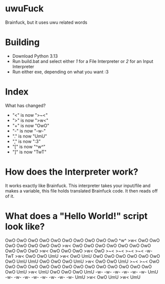 # uwuFuck
Brainfuck, but it uses uwu related words

# Building

- Download Python 3.13
- Run build.bat and select either *1* for a File Interpreter or *2* for an Input Interpreter
- Run either exe, depending on what you want :3

# Index

What has changed?
- "<" is now ">~<"
- ">" is now ">w<"
- "+" is now "OwO"
- "-" is now "-w-"
- "." is now "UmU"
- "," is now ":3"
- "[" is now "^w^"
- "]" is now "TwT"

# How does the Interpreter work?
It works exactly like Brainfuck. This interpreter takes your input/file and makes a variable, this file holds translated Brainfuck code. It then reads off of it.

# What does a "Hello World!" script look like?
OwO OwO OwO OwO OwO OwO OwO OwO OwO OwO ^w^ >w< OwO OwO OwO OwO OwO OwO OwO >w< OwO OwO OwO OwO OwO OwO OwO OwO OwO OwO >w< OwO OwO OwO >w< OwO >~< >~< >~< >~< -w- TwT >w< OwO OwO UmU >w< OwO UmU OwO OwO OwO OwO OwO OwO OwO UmU UmU OwO OwO OwO UmU >w< OwO OwO UmU >~< >~< OwO OwO OwO OwO OwO OwO OwO OwO OwO OwO OwO OwO OwO OwO OwO UmU >w< UmU OwO OwO OwO UmU -w- -w- -w- -w- -w- -w- UmU -w- -w- -w- -w- -w- -w- -w- -w- UmU >w< OwO UmU >w< UmU
